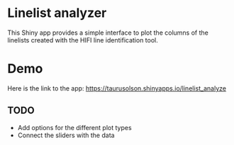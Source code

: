 # Linelist analyzer

This Shiny app provides a simple interface to plot the columns of the linelists
created with the HIFI line identification tool. 


# Demo

Here is the link to the app: https://taurusolson.shinyapps.io/linelist_analyze


## TODO

* Add options for the different plot types
* Connect the sliders with the data

